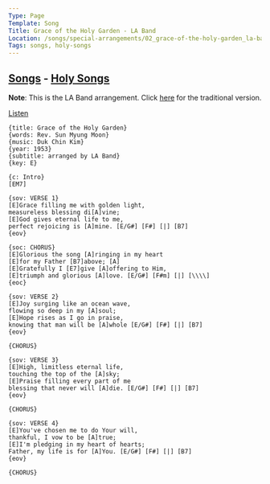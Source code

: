 ```yaml
---
Type: Page
Template: Song
Title: Grace of the Holy Garden - LA Band
Location: /songs/special-arrangements/02_grace-of-the-holy-garden_la-band
Tags: songs, holy-songs
---
```


## [Songs](/songs) - [Holy Songs](/songs/holy-songs)

**Note**: This is the LA Band arrangement. Click [here](/songs/holy-songs/02_grace-of-the-holy-garden) for the traditional version.

[Listen](https://www.youtube.com/watch?v=UkcH5aXRWlo)

```chordpro
{title: Grace of the Holy Garden}
{words: Rev. Sun Myung Moon}
{music: Duk Chin Kim}
{year: 1953}
{subtitle: arranged by LA Band}
{key: E}

{c: Intro}
[EM7]

{sov: VERSE 1}
[E]Grace filling me with golden light,
measureless blessing di[A]vine;
[E]God gives eternal life to me,
perfect rejoicing is [A]mine. [E/G#] [F#] [|] [B7]
{eov}

{soc: CHORUS}
[E]Glorious the song [A]ringing in my heart
[E]for my Father [B7]above; [A]
[E]Gratefully I [E7]give [A]offering to Him,
[E]triumph and glorious [A]love. [E/G#] [F#m] [|] [\\\\]
{eoc}

{sov: VERSE 2}
[E]Joy surging like an ocean wave,
flowing so deep in my [A]soul;
[E]Hope rises as I go in praise,
knowing that man will be [A]whole [E/G#] [F#] [|] [B7]
{eov}

{CHORUS}

{sov: VERSE 3}
[E]High, limitless eternal life,
touching the top of the [A]sky;
[E]Praise filling every part of me
blessing that never will [A]die. [E/G#] [F#] [|] [B7]
{eov}

{CHORUS}

{sov: VERSE 4}
[E]You've chosen me to do Your will,
thankful, I vow to be [A]true;
[E]I'm pledging in my heart of hearts;
Father, my life is for [A]You. [E/G#] [F#] [|] [B7]
{eov}

{CHORUS}
```
